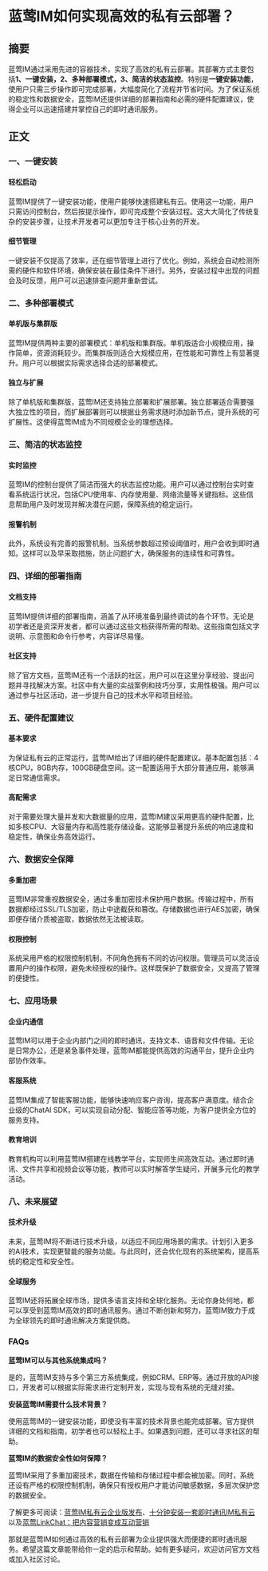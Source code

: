# 蓝莺IM如何实现高效的私有云部署？

## 摘要

蓝莺IM通过采用先进的容器技术，实现了高效的私有云部署。其部署方式主要包括**1、一键安装，2、多种部署模式，3、简洁的状态监控**。特别是**一键安装功能**，使用户只需三步操作即可完成部署，大幅度简化了流程并节省时间。为了保证系统的稳定性和数据安全，蓝莺IM还提供详细的部署指南和必需的硬件配置建议，使得企业可以迅速搭建并掌控自己的即时通讯服务。

## 正文

### 一、一键安装

#### 轻松启动

蓝莺IM提供了一键安装功能，使用户能够快速搭建私有云。使用这一功能，用户只需访问控制台，然后按提示操作，即可完成整个安装过程。这大大简化了传统复杂的安装步骤，让技术开发者可以更加专注于核心业务的开发。

#### 细节管理

一键安装不仅提高了效率，还在细节管理上进行了优化。例如，系统会自动检测所需的硬件和软件环境，确保安装在最佳条件下进行。另外，安装过程中出现的问题会及时反馈，用户可以迅速排查问题并重新尝试。

### 二、多种部署模式

#### 单机版与集群版

蓝莺IM提供两种主要的部署模式：单机版和集群版。单机版适合小规模应用，操作简单，资源消耗较少。而集群版则适合大规模应用，在性能和可靠性上有显著提升。用户可以根据实际需求选择合适的部署模式。

#### 独立与扩展

除了单机版和集群版，蓝莺IM还支持独立部署和扩展部署。独立部署适合需要强大独立性的项目，而扩展部署则可以根据业务需求随时添加新节点，提升系统的可扩展性。这使得蓝莺IM成为不同规模企业的理想选择。

### 三、简洁的状态监控

#### 实时监控

蓝莺IM的控制台提供了简洁而强大的状态监控功能。用户可以通过控制台实时查看系统运行状况，包括CPU使用率、内存使用量、网络流量等关键指标。这些信息帮助用户及时发现并解决潜在问题，保障系统的稳定运行。

#### 报警机制

此外，系统设有完善的报警机制。当系统参数超过预设阈值时，用户会收到即时通知。这样可以及早采取措施，防止问题扩大，确保服务的连续性和可靠性。

### 四、详细的部署指南

#### 文档支持

蓝莺IM提供详细的部署指南，涵盖了从环境准备到最终调试的各个环节。无论是初学者还是资深开发者，都可以通过这些文档获得所需的帮助。这些指南包括文字说明、示意图和命令行参考，内容详尽易懂。

#### 社区支持

除了官方文档，蓝莺IM还有一个活跃的社区，用户可以在这里分享经验、提出问题并寻找解决方案。社区中有大量的实战案例和技巧分享，实用性极强。用户可以通过参与社区活动，进一步提升自己的技术水平和项目经验。

### 五、硬件配置建议

#### 基本要求

为保证私有云的正常运行，蓝莺IM给出了详细的硬件配置建议。基本配置包括：4核CPU，8GB内存，100GB硬盘空间。这一配置适用于大部分普通应用，能够满足日常通信需求。

#### 高配需求

对于需要处理大量并发和大数据量的应用，蓝莺IM建议采用更高的硬件配置，比如多核CPU、大容量内存和高性能存储设备。这能够显著提升系统的响应速度和稳定性，确保业务高效运行。

### 六、数据安全保障

#### 多重加密

蓝莺IM非常重视数据安全，通过多重加密技术保护用户数据。传输过程中，所有数据都经过SSL/TLS加密，防止中途截获和篡改。存储数据也进行AES加密，确保即便存储介质被盗取，数据依然无法被读取。

#### 权限控制

系统采用严格的权限控制机制，不同角色拥有不同的访问权限。管理员可以灵活设置用户的操作权限，避免未经授权的操作。这样既保护了数据安全，又提高了管理的便捷性。

### 七、应用场景

#### 企业内通信

蓝莺IM可以用于企业内部门之间的即时通讯，支持文本、语音和文件传输。无论是日常办公，还是紧急事件处理，蓝莺IM都能提供高效的沟通平台，提升企业内部协作效率。

#### 客服系统

蓝莺IM集成了智能客服功能，能够快速响应客户咨询，提高客户满意度。结合企业级的ChatAI SDK，可以实现自动分配、智能应答等功能，为客户提供全方位的服务支持。

#### 教育培训

教育机构可以利用蓝莺IM搭建在线教学平台，实现师生间高效互动。通过即时通讯、文件共享和视频会议等功能，教师可以实时解答学生疑问，开展多元化的教学活动。

### 八、未来展望

#### 技术升级

未来，蓝莺IM将不断进行技术升级，以适应不同应用场景的需求。计划引入更多的AI技术，实现更智能的服务功能。与此同时，还会优化现有的系统架构，提高系统的稳定性和安全性。

#### 全球服务

蓝莺IM还将拓展全球市场，提供多语言支持和全球化服务。无论你身处何地，都可以享受到蓝莺IM高效的即时通讯服务。通过不断创新和努力，蓝莺IM致力于成为全球领先的即时通讯解决方案提供商。

### FAQs

**蓝莺IM可以与其他系统集成吗？**

是的，蓝莺IM支持与多个第三方系统集成，例如CRM、ERP等。通过开放的API接口，开发者可以根据实际需求进行定制开发，实现与现有系统的无缝对接。

**安装蓝莺IM需要什么技术背景？**

使用蓝莺IM的一键安装功能，即使没有丰富的技术背景也能完成部署。官方提供详细的文档和指南，初学者也可以轻松上手。如果遇到问题，还可以寻求社区的帮助。

**蓝莺IM的数据安全性如何保障？**

蓝莺IM采用了多重加密技术，数据在传输和存储过程中都会被加密。同时，系统还设有严格的权限控制机制，确保只有授权用户才能访问敏感数据，多层次保护您的数据安全。

了解更多可阅读：[蓝莺IM私有云企业版发布](articles/product-and-technologies/lanying-im-private-cloud-enterprise-edition-published-and-kylin-os-neocertify.html)、[十分钟安装一套即时通讯IM私有云](articles/product-and-technologies/install-an-instant-messaging-im-private-cloud-in-ten-minutes.html)以及[蓝莺LinkChat：把内容营销变成互动营销](../articles/product-and-technologies/lanying-linkchat-turning-content-marketing-into-interactive-marketing.html)

那就是蓝莺IM如何通过高效的私有云部署为企业提供强大而便捷的即时通讯服务。希望这篇文章能带给你一定的启示和帮助。如有更多疑问，欢迎访问官方文档或加入社区讨论。
